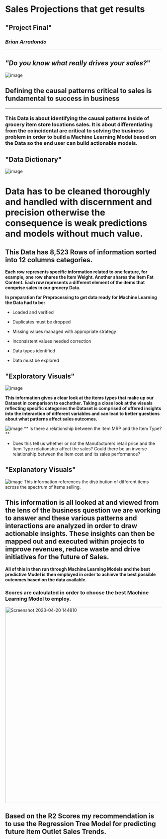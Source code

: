 # Sales Projections that get results
## "**Project Final**"
###  *Brian Arradondo*
---
## *"Do you know what really drives your sales?*" ##
![image](https://user-images.githubusercontent.com/126424848/230826094-baafa746-9e79-413d-a2a6-5b7735095116.png)

 ## Defining the causal patterns critical to sales is fundamental to success in business ##
---
### This Data is about identifying the causal patterns inside of grocery item store locations sales. It is about differentiating from the coincidental are critical to solving the business problem in order to build a Machine Learning Model based on the Data so the end user can build actionable models. 
 ## "Data Dictionary"
![image](https://user-images.githubusercontent.com/126424848/233274674-36516c06-23a3-4af8-b1c6-7084fc832fb0.png)


 
# Data has to be cleaned thoroughly and handled with discernment and precision otherwise the consequence is weak predictions and models without much value. 

##  This Data has 8,523 Rows of information sorted into 12 columns categories.
**Each row represents specific information related to one feature, for example, one row shares the Item Weight. Another shares the Item Fat Content. Each row represents a different element of the items that comprise sales in our grocery Data.**

**In preparation for Preprocessing to get data ready for Machine Learning the Data had to be:**
- Loaded and verified
- Duplicates must be dropped 
- Missing values managed with appropriate strategy
- Inconsistent values needed correction
- Data types identified

- Data must be explored
## "Exploratory Visuals"
![image](https://user-images.githubusercontent.com/126424848/230848873-e8ab4bd8-0dbc-4bc1-9f2b-1e24a7daeb48.png)

**This information gives a clear look at the items types that make up our Dataset in comparison to eachother. Taking a close look at the visuals reflecting specific categories the Dataset is comprised of offered insights into the interaction of different variables and can lead to better questions about what patterns affect sales outcomes.** 

![image](https://user-images.githubusercontent.com/126424848/233461155-bff6132c-5ebc-4312-ba71-711b4799062b.png)
** Is there a relationship between the Item MRP and the Item Type?** 

- Does this tell us whether or not the Manufacturers retail price and the Item Type relationship affect the sales? Could there be an inverse relationship between the Item cost and its sales performance?
## "Explanatory Visuals"
![image](https://user-images.githubusercontent.com/126424848/230848935-1b613d07-fa83-40a7-afd8-3a2259682f0a.png)
This information references the distribution of different items across the spectrum of items selling. 

## This information is all looked at and viewed from the lens of the business question we are working to answer and these various patterns and interactions are analyzed in order to draw actionable insights. These insights can then be mapped out and executed within projects to improve revenues, reduce waste and drive initiatives for the future of Sales. 

**All of this in then run through Machine Learning Models and the best predictive Model is then employed in order to achieve the best possible outcomes based on the data available.** 

### Scores are calculated in order to choose the best Machine Learning Model to employ. 
<img width="631" alt="Screenshot 2023-04-20 144810" src="https://user-images.githubusercontent.com/126424848/233472815-fae96966-8a47-4e3b-8a5d-cc746e6f001e.png">


## Based on the R2 Scores my recommendation is to use the Regression Tree Model for predicting future Item Outlet Sales Trends.
